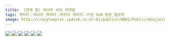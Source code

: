 ```yaml
---
title:  (연재 중) 레이무 씨의 저녁밥
tags: 캐릭터：레이무 캐릭터：마리사 캐릭터：카센 SoN 동방_웹코믹
image: http://crazytempler.ipdisk.co.kr:81/publist/HDD1/Public/doujin/ghap/5439/001.jpg
---
```

<img src="http://crazytempler.ipdisk.co.kr:81/publist/HDD1/Public/doujin/ghap/5439/001.jpg">
<img src="http://crazytempler.ipdisk.co.kr:81/publist/HDD1/Public/doujin/ghap/5439/002.jpg">
<img src="http://crazytempler.ipdisk.co.kr:81/publist/HDD1/Public/doujin/ghap/5439/003.jpg">
<img src="http://crazytempler.ipdisk.co.kr:81/publist/HDD1/Public/doujin/ghap/5439/004.jpg">
<img src="http://crazytempler.ipdisk.co.kr:81/publist/HDD1/Public/doujin/ghap/5439/005.jpg">
<img src="http://crazytempler.ipdisk.co.kr:81/publist/HDD1/Public/doujin/ghap/5439/006.jpg">
